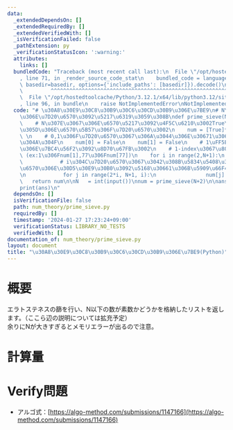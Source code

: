 ```yaml
---
data:
  _extendedDependsOn: []
  _extendedRequiredBy: []
  _extendedVerifiedWith: []
  _isVerificationFailed: false
  _pathExtension: py
  _verificationStatusIcon: ':warning:'
  attributes:
    links: []
  bundledCode: "Traceback (most recent call last):\n  File \"/opt/hostedtoolcache/Python/3.12.1/x64/lib/python3.12/site-packages/onlinejudge_verify/documentation/build.py\"\
    , line 71, in _render_source_code_stat\n    bundled_code = language.bundle(stat.path,\
    \ basedir=basedir, options={'include_paths': [basedir]}).decode()\n          \
    \         ^^^^^^^^^^^^^^^^^^^^^^^^^^^^^^^^^^^^^^^^^^^^^^^^^^^^^^^^^^^^^^^^^^^^^^^^^^^^^^^^^\n\
    \  File \"/opt/hostedtoolcache/Python/3.12.1/x64/lib/python3.12/site-packages/onlinejudge_verify/languages/python.py\"\
    , line 96, in bundle\n    raise NotImplementedError\nNotImplementedError\n"
  code: "# \u30A8\u30E9\u30C8\u30B9\u30C6\u30CD\u30B9\u306E\u7BE9\n# N\u307E\u3067\
    \u306E\u7D20\u6570\u3092\u5217\u6319\u3059\u308B\ndef prime_sieve(N):\n    \n\
    \    # N\u307E\u3067\u306E\u6570\u5217\u3092\u4F5C\u6210\u3002True\u306A\u3089\
    \u305D\u306E\u6570\u5B57\u306F\u7D20\u6570\u3002\n    num = [True]*(N+1)\n   \
    \ \n    # 0,1\u306F\u7D20\u6570\u3067\u306A\u3044\u306E\u30671\u306B\u3057\u3066\
    \u304A\u304F\n    num[0] = False\n    num[1] = False\n    # 1\uFF5EN\u307E\u3067\
    \u306E\u7BC4\u56F2\u3092\u8D70\u67FB\u3002\n    # 1-index\u3067\u8003\u3048\u308B\
    \ (ex:1\u306Fnum[1],77\u306Fnum[77])\n    for i in range(2,N+1):\n        if num[i]:\n\
    \            # i\u304C\u7D20\u6570\u3067\u3042\u308B\u5834\u5408\u3001i\u306E\u500D\
    \u6570\u306E\u30D5\u30E9\u30B0\u3092\u5168\u30661\u306B\u5909\u66F4\u3059\u308B\
    \n            for j in range(2*i, N+1, i):\n                num[j] = False\n \
    \   return num\n\nN   = int(input())\nnum = prime_sieve(N+2)\n\nans = sum(num[:N+1])\n\
    print(ans)\n"
  dependsOn: []
  isVerificationFile: false
  path: num_theory/prime_sieve.py
  requiredBy: []
  timestamp: '2024-01-27 17:23:24+09:00'
  verificationStatus: LIBRARY_NO_TESTS
  verifiedWith: []
documentation_of: num_theory/prime_sieve.py
layout: document
title: "\u30A8\u30E9\u30C8\u30B9\u30C6\u30CD\u30B9\u306E\u7BE9(Python)"
---
```


# 概要
エラトステネスの篩を行い、N以下の数が素数かどうかを格納したリストを返します。（ここら辺の説明については拡充予定）<br>
余りにNが大きすぎるとメモリエラーが出るので注意。

# 計算量

# Verify問題
- アルゴ式：[https://algo-method.com/submissions/1147166](https://algo-method.com/submissions/1147166)
